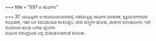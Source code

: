 +++
title = "037 ಆ ಋಷಿಗಳಾ"

+++
37. ಯುಧಿಷ್ಠಿರನ ಆ ರಾಜಸೂಯಯಾಗದಲ್ಲಿ ನಡೆಯುತ್ತಿದ್ದ ಋಷಿಗಳ ಮಾತುಕತೆ, ಕ್ಷತ್ರಿಯವರ್ಗದವರ ಸಂಭಾಷಣೆ, ಇತರ ಜನ ಸಮುದಾಯದ ಕಲಕಲಧ್ವನಿ, ವೇದ ಶಾಸ್ತ್ರಗಳ ಘೋಷ, ಚಾರಣರ ಸಂಗೀತಾದಿಗಳು ಇವೇ ಮೊದಲಾದ ಹಲವು ಬಗೆಯ ಧ್ವನಿಗಳು   
ಮಥಿಸಿದ ಸಮುದ್ರದಿಂದ ಎದ್ದ ಮಹಾಘೋಷದಂತೆ ತೋರಿತು.